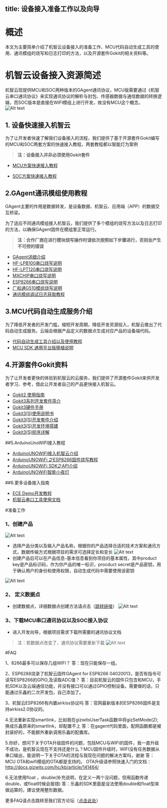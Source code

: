 title: 设备接入准备工作以及向导
---
# 概述
本文为主要简单介绍了机智云设备接入的准备工作、MCU代码自动生成工具的使用、通讯模组的烧写和日志打印的方法，以及开源套件Gokit的相关资料等。

# 机智云设备接入资源简述

机智云现提供MCU和SOC两种版本的GAgent通讯协议，MCU版需要通过《机智云串口通讯协议》来实现通讯协议的解析与封包、传感器数据与通信数据的转换逻辑，而SOC版本是直接在WIFI模组上进行开发，故没有MCU这个概念。
![Alt text](/assets/zh-cn/deviceDev/intro/设备接入流程图.png)

## 1. 设备快速接入机智云
为了让开发者快速了解我们设备接入的流程，我们提供了基于开源套件Gokit编写的MCU和SOC两套方案的快速接入教程，两套教程都以智能灯为案例
>**注：设备接入并非必须使用Gokit套件**

- [MCU方案快速接入教程](/assets/zh-cn/deviceDev/intro/MCU方案快速接入教程.png)

- [SOC方案快速接入教程](http://docs.gizwits.com/zh-cn/deviceDev/UseSOC.html)


## 2.GAgent通讯模组使用教程
GAgent主要的作用是数据转发，是设备数据、机智云、应用端（APP）的数据交互桥梁。

为了适应不同通讯模组接入机智云，我们提供了多个模组的烧写方法以及日志打印的方法，以确保GAgent固件在模组里正常运行。
>**注：合作厂商在进行模块烧写操作时请依次按照如下步骤进行，否则会产生不可控的错误**

- [GAgent详细介绍](http://docs.gizwits.com/zh-cn/deviceDev/gagent_info.html)
- [HF-LPB100串口烧写说明](http://docs.gizwits.com/zh-cn/deviceDev/HF-LPB100%E4%B8%B2%E5%8F%A3%E7%83%A7%E5%86%99%E8%AF%B4%E6%98%8E.html)
- [HF-LPT120串口烧写说明](http://docs.gizwits.com/zh-cn/deviceDev/debug/HF-LPT120.html)
- [MXCHIP串口烧写说明](http://docs.gizwits.com/zh-cn/deviceDev/MXCHIP%E4%B8%B2%E5%8F%A3%E7%83%A7%E5%86%99%E8%AF%B4%E6%98%8E.html)
- [ESP8266串口烧写说明](http://docs.gizwits.com/zh-cn/deviceDev/ESP8266%E4%B8%B2%E5%8F%A3%E7%83%A7%E5%86%99%E8%AF%B4%E6%98%8E.html)
- [广和通G510模组烧写说明](http://docs.gizwits.com/zh-cn/deviceDev/debug/G510.html)
- [通讯模组调试日志获取教程](http://docs.gizwits.com/zh-cn/deviceDev/%E6%97%A5%E5%BF%97%E6%8A%93%E5%8F%96%E6%95%99%E7%A8%8B%E6%96%87%E6%A1%A3.html)

## 3.MCU代码自动生成服务介绍
为了降低开发者的开发门槛，缩短开发周期，降低开发资源投入，机智云推出了代码自动生成服务。云端会根据产品定义的数据点生成对应产品的设备端代码。

- [代码自动生成工具介绍以及使用教程](http://docs.gizwits.com/zh-cn/deviceDev/DevSDK/%E4%BB%A3%E7%A0%81%E8%87%AA%E5%8A%A8%E7%94%9F%E6%88%90%E5%B7%A5%E5%85%B7.html)
- [MCU SDK 通用平台版移植说明](http://docs.gizwits.com/zh-cn/deviceDev/GoKit3%20DEV%20SDK%20Common%E7%89%88%E7%A7%BB%E6%A4%8D%E8%AF%B4%E6%98%8E.html)

## 4.开源套件Gokit资料
为了让开发者更快的体验到机智云的云服务，我们提供了开源套件Gokit来供开发者学习、参考，借此让开发者自己的产品更快接入机智云。

- [Gokit2 使用指南](http://docs.gizwits.com/zh-cn/deviceDev/Gokit2%E4%BD%BF%E7%94%A8%E6%8C%87%E5%8D%97.html)
- [Gokit3系列开发套件简介](http://docs.gizwits.com/zh-cn/deviceDev/Gokit3/Gokit3%E5%BC%80%E5%8F%91%E5%A5%97%E4%BB%B6%E7%AE%80%E4%BB%8B.html)
- [Gokit3硬件手册](http://docs.gizwits.com/zh-cn/deviceDev/Gokit3/GoKit3%E7%A1%AC%E4%BB%B6%E6%89%8B%E5%86%8C.html)
- [Gokit3(S)使用说明书](http://docs.gizwits.com/zh-cn/deviceDev/WiFiSOC/GoKit3S%E4%BD%BF%E7%94%A8%E8%AF%B4%E6%98%8E%E4%B9%A6.html)
- [Gokit3(S)开发套件介绍](http://docs.gizwits.com/zh-cn/deviceDev/WiFiSOC/GoKit3S%E5%BC%80%E5%8F%91%E5%A5%97%E4%BB%B6%E4%BB%8B%E7%BB%8D.html)
- [Gokit3(S)开发环境搭建](http://docs.gizwits.com/zh-cn/deviceDev/WiFiSOC/GoKit3S%E4%BA%8C%E6%AC%A1%E5%BC%80%E5%8F%91.html)
- [Gokit3(S)程序详解](http://docs.gizwits.com/zh-cn/deviceDev/WiFiSOC/GoKit3S%E7%A8%8B%E5%BA%8F%E8%AF%A6%E8%A7%A3.html)

##5.ArduinoUnoWIFI接入教程
 - [ArduinoUNOWIFI接入机智云介绍](http://docs.gizwits.com/zh-cn/deviceDev/ArduinoUNO/intro.html)
 - [ArduinoUNOWiFi 之ESP8266固件烧写教程](http://docs.gizwits.com/zh-cn/deviceDev/ArduinoUNO/Tutorial.html)
 - [ArduinoUNOWiFi SDK之API介绍](http://docs.gizwits.com/zh-cn/deviceDev/ArduinoUNO/sdk.html)
 - [ArduinoUNOWiFi智能小夜灯](http://docs.gizwits.com/zh-cn/deviceDev/ArduinoUNO/example.html)

##6.更多设备接入指南
- [ECE Demo开发教程](http://docs.gizwits.com/zh-cn/UserManual/ecevideos.html)
- [机智云串口工具使用文档](http://docs.gizwits.com/zh-cn/deviceDev/%E4%B8%B2%E5%8F%A3%E5%B7%A5%E5%85%B7%E4%BD%BF%E7%94%A8%E6%96%87%E6%A1%A3.html)


#准备工作
### 1、创建产品
![Alt text](/assets/zh-cn/deviceDev/intro/1500454215753.png)
- 选择产品分类以及输入产品名称，根据你的产品选择合适的技术方案和通讯方式，数据传输方式根据项目的需求可选择定长和变长
![Alt text](/assets/zh-cn/deviceDev/intro/1500454320233.png)
- 创建产品后可以在产品信息-基本信息看到你项目的基本属性，其中product key是产品标识码，作为你产品的唯一标识，procduct secret是产品密钥，用于确认用户的身份和使用权限，自动生成代码中需要使用该密钥

![Alt text](/assets/zh-cn/deviceDev/intro/1500455106638.png)

### 2、 定义数据点
- 创建数据点，详细数据点创建方法请点击（[跳转链接](http://docs.gizwits.com/zh-cn/quickstart/%E8%AE%BE%E5%A4%87%E5%BF%AB%E9%80%9F%E6%8E%A5%E5%85%A5.html#%E5%88%9B%E5%BB%BA%E6%95%B0%E6%8D%AE%E7%82%B9)）
![Alt text](/assets/zh-cn/deviceDev/intro/1500455483976.png)

### 3、下载MCU串口通讯协议以及SOC接入协议
- 进入开发向导，根据项目需求下载所需要的通讯协议文档
>注：若数据点改变了，通讯协议需要重新下载
![Alt text](/assets/zh-cn/deviceDev/intro/1500455640182.png)

#FAQ

1、8266最多可以保存几组WIFI？
答：现在只能保存一组。


2、ESP6288烧录了机智云固件GAgent for ESP8266 04020013，是否有指令可读写ESP8266的GPIO,及读取ADC值？
答：目前机智云的固件只包含和MCU，手机SDK以及云端通信功能，并没有接口可以通过GPIO控制设备。需要做的话，只能通过乐鑫的二次开发包，自己添加了。

3、机智云ESP8266有内置airkiss协议吗
答：官网最新版本的ESP8266固件是支持airkiss2.0协议的。

4.无法重新实现smartlink，比如我在gizwitsUserTask函数中将gizSetMode(2);换成乐鑫原来的smartlink，却配置不上‍
答：在gagent代码里面，配网函数都是被封装好的，不能额外重新调用乐鑫的配置库。

5.你好，想问下关于OTA升级固件的问题，包括MCU与WIFI的固件，我一直升级不成功，是机智云现在不支持还是什么？MCU固件升级时，WIFI没有任务数据从串口输出，能说明一下关于OTA的流程与我现在问题的解决方案吗，谢谢
答：MCU OTA和wifi模组的OTA都是支持的。
OTA升级请参照快速入门的文档：http://docs.gizwits.com/hc/kb/article/141464/

6.无法使用float ，double(补充说明，在定义一两个没问题，但用函数传递double，或float时候会报错)
答：乐鑫的SDK里面是没法使用double和float型来做运算的，建议使用整形数据。

更多FAQ请点击跳转至我们官方论坛（[点击此处](http://club.gizwits.com/thread-6376-1-1.html)）
